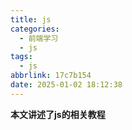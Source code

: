 ```yaml
---
title: js
categories: 
  - 前端学习
  - js
tags:
  - js
abbrlink: 17c7b154
date: 2025-01-02 18:12:38
---
```


**本文讲述了js的相关教程**

<!-- more -->